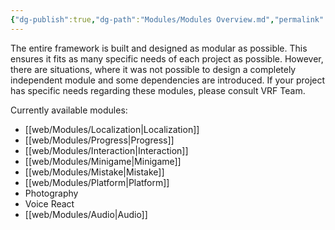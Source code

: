 ```yaml
---
{"dg-publish":true,"dg-path":"Modules/Modules Overview.md","permalink":"/modules/modules-overview/","pinned":true,"noteIcon":""}
---
```


The entire framework is built and designed as modular as possible. This ensures it fits as many specific needs of each project as possible. However, there are situations, where it was not possible to design a completely independent module and some dependencies are introduced. If your project has specific needs regarding these modules, please consult VRF Team. 

Currently available modules:
- [[web/Modules/Localization\|Localization]]
- [[web/Modules/Progress\|Progress]]
- [[web/Modules/Interaction\|Interaction]]
- [[web/Modules/Minigame\|Minigame]]
- [[web/Modules/Mistake\|Mistake]]
- [[web/Modules/Platform\|Platform]]
- Photography
- Voice React
- [[web/Modules/Audio\|Audio]]